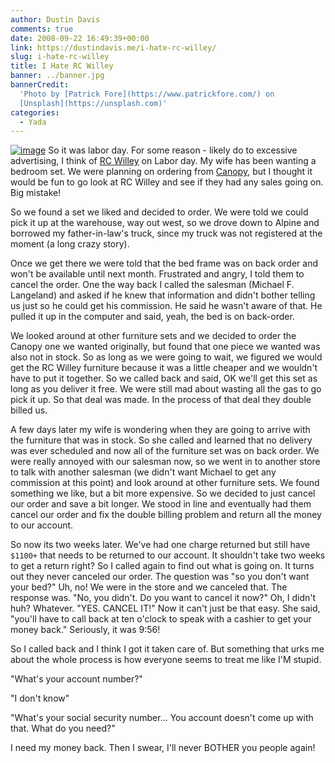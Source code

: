 ```yaml
---
author: Dustin Davis
comments: true
date: 2008-09-22 16:49:39+00:00
link: https://dustindavis.me/i-hate-rc-willey/
slug: i-hate-rc-willey
title: I Hate RC Willey
banner: ../banner.jpg
bannerCredit:
  'Photo by [Patrick Fore](https://www.patrickfore.com/) on
  [Unsplash](https://unsplash.com)'
categories:
  - Yada
---
```


[![image](https://nerdydork.com/wp-content/uploads/2008/09/image-thumb1.png)](https://nerdydork.com/wp-content/uploads/2008/09/image1.png)
So it was labor day. For some reason - likely do to excessive advertising, I
think of [RC Willey](http://www.rcwilley.com) on Labor day. My wife has been
wanting a bedroom set. We were planning on ordering from
[Canopy](http://www.canopyliving.com), but I thought it would be fun to go look
at RC Willey and see if they had any sales going on. Big mistake!

So we found a set we liked and decided to order. We were told we could pick it
up at the warehouse, way out west, so we drove down to Alpine and borrowed my
father-in-law's truck, since my truck was not registered at the moment (a long
crazy story).

Once we get there we were told that the bed frame was on back order and won't be
available until next month. Frustrated and angry, I told them to cancel the
order. One the way back I called the salesman (Michael F. Langeland) and asked
if he knew that information and didn't bother telling us just so he could get
his commission. He said he wasn't aware of that. He pulled it up in the computer
and said, yeah, the bed is on back-order.

We looked around at other furniture sets and we decided to order the Canopy one
we wanted originally, but found that one piece we wanted was also not in stock.
So as long as we were going to wait, we figured we would get the RC Willey
furniture because it was a little cheaper and we wouldn't have to put it
together. So we called back and said, OK we'll get this set as long as you
deliver it free. We were still mad about wasting all the gas to go pick it up.
So that deal was made. In the process of that deal they double billed us.

A few days later my wife is wondering when they are going to arrive with the
furniture that was in stock. So she called and learned that no delivery was ever
scheduled and now all of the furniture set was on back order. We were really
annoyed with our salesman now, so we went in to another store to talk with
another salesman (we didn't want Michael to get any commission at this point)
and look around at other furniture sets. We found something we like, but a bit
more expensive. So we decided to just cancel our order and save a bit longer. We
stood in line and eventually had them cancel our order and fix the double
billing problem and return all the money to our account.

So now its two weeks later. We've had one charge returned but still have
`$1100+` that needs to be returned to our account. It shouldn't take two weeks
to get a return right? So I called again to find out what is going on. It turns
out they never canceled our order. The question was "so you don't want your
bed?" Uh, no! We were in the store and we canceled that. The response was. "No,
you didn't. Do you want to cancel it now?" Oh, I didn't huh? Whatever. "YES.
CANCEL IT!" Now it can't just be that easy. She said, "you'll have to call back
at ten o'clock to speak with a cashier to get your money back." Seriously, it
was 9:56!

So I called back and I think I got it taken care of. But something that urks me
about the whole process is how everyone seems to treat me like I'M stupid.

"What's your account number?"

"I don't know"

"What's your social security number... You account doesn't come up with that.
What do you need?"

I need my money back. Then I swear, I'll never BOTHER you people again!
